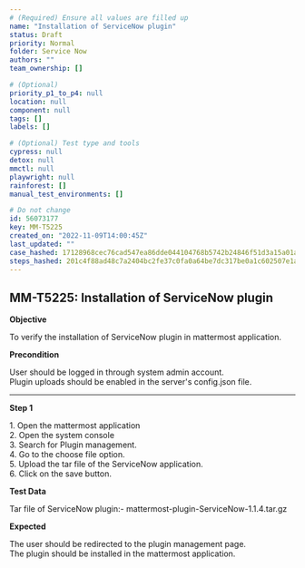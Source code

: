 ```yaml
---
# (Required) Ensure all values are filled up
name: "Installation of ServiceNow plugin"
status: Draft
priority: Normal
folder: Service Now
authors: ""
team_ownership: []

# (Optional)
priority_p1_to_p4: null
location: null
component: null
tags: []
labels: []

# (Optional) Test type and tools
cypress: null
detox: null
mmctl: null
playwright: null
rainforest: []
manual_test_environments: []

# Do not change
id: 56073177
key: MM-T5225
created_on: "2022-11-09T14:00:45Z"
last_updated: ""
case_hashed: 17128968cec76cad547ea86dde044104768b5742b24846f51d3a15a01a30374b816e0200a8795562d58657456ab20e19
steps_hashed: 201c4f88ad48c7a2404bc2fe37c0fa0a64be7dc317be0a1c602507e1a5215e479a105a41f9e3ef70ba6b0960a15ba55f
---
```


<!-- (Auto-generated) Based on frontmatter's "key" and "name" -->

## MM-T5225: Installation of ServiceNow plugin

**Objective**

To verify the installation of ServiceNow plugin in mattermost application.

**Precondition**

User should be logged in through system admin account.\
Plugin uploads should be enabled in the server's config.json file.

---

**Step 1**

1\. Open the mattermost application\
2\. Open the system console\
3\. Search for Plugin management.\
4\. Go to the choose file option.\
5\. Upload the tar file of the ServiceNow application.\
6\. Click on the save button.

**Test Data**

Tar file of ServiceNow plugin:- mattermost-plugin-ServiceNow-1.1.4.tar.gz

**Expected**

The user should be redirected to the plugin management page.\
The plugin should be installed in the mattermost application.
